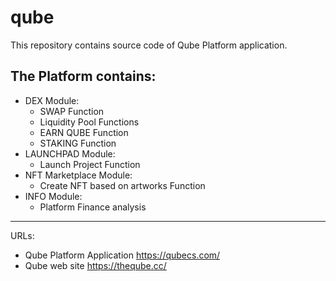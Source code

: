 # qube
This repository contains source code of Qube Platform application.

## The Platform contains: ##
* DEX Module:
  * SWAP Function
  * Liquidity Pool Functions
  * EARN QUBE Function
  * STAKING Function
* LAUNCHPAD Module:
  * Launch Project Function
* NFT Marketplace Module:
  * Create NFT based on artworks Function
* INFO Module:
  * Platform Finance analysis
---
URLs:
- Qube Platform Application https://qubecs.com/
- Qube web site https://theqube.cc/
